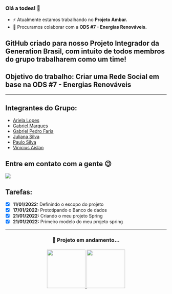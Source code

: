### Olá a todes! 👋

- ⚡ Atualmente estamos trabalhando no <b>Projeto Ambar.</b>
- 👯 Procuramos colaborar com a <b>ODS #7 - Energias Renováveis.</b>
  
## GitHub criado para nosso Projeto Integrador da Generation Brasil, com intuito de todos membros do grupo trabalharem como um time!

## Objetivo do trabalho: Criar uma Rede Social em base na ODS #7 - Energias Renováveis

--------------------------------

## Integrantes do Grupo:
- [Ariela Lopes](https://github.com/arieladimitria)
- [Gabriel Marques](https://github.com/Gabriel-M-S)
- [Gabriel Pedro Faria](https://github.com/GabrielPFaria)
- [Juliana Silva](https://github.com/juxxnn)
- [Paulo Silva](https://github.com/PAUL0SP)
- [Vinicius Aislan](https://github.com/viniciusaislan)

## Entre em contato com a gente 😉
<a href = "mailto:projetoambar04@gmail.com"><img src="https://img.shields.io/badge/-Gmail-%23333?style=for-the-badge&logo=gmail&logoColor=white" target="_blank"></a>

## Tarefas:
- [x] <b>11/01/2022:</b> Definindo o escopo do projeto
- [x] <b>17/01/2022:</b> Prototipando o Banco de dados
- [x] <b>21/01/2022:</b> Criando o meu projeto Spring
- [x] <b>21/01/2022:</b> Primeiro modelo do meu projeto spring

------------------------------

<h3 align="center">🎯 Projeto em andamento...</h3>

<h4 align="center">
  <a href="https://github.com/viniciusaislan">
  <img height="120em" src="https://github-readme-stats.vercel.app/api?username=ProjetoAmbar&show_icons=true&theme=graywhite&include_all_commits=true&count_private=true"/>
  <img height="120em" src="https://github-readme-stats.vercel.app/api/top-langs/?username=ProjetoAmbar&layout=compact&langs_count=7&theme=graywhite"/> </h4>
